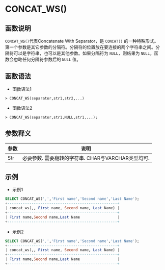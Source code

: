 # **CONCAT_WS()**

## **函数说明**

``CONCAT_WS()``代表Concatenate With Separator，是 ``CONCAT()`` 的一种特殊形式。第一个参数是其它参数的分隔符。分隔符的位置放在要连接的两个字符串之间。分隔符可以是字符串，也可以是其他参数。如果分隔符为 ``NULL``，则结果为 ``NULL``。函数会忽略任何分隔符参数后的 ``NULL`` 值。

## **函数语法**

- 函数语法1

```
> CONCAT_WS(separator,str1,str2,...)
```

- 函数语法2

```
> CONCAT_WS(separator,str1,NULL,str1,...);
```

## **参数释义**

|  参数   | 说明  |
|  ----  | ----  |
| Str | 必要参数. 需要翻转的字符串. CHAR与VARCHAR类型均可. |

## **示例**

- 示例1

```SQL
SELECT CONCAT_WS(',','First name','Second name','Last Name');
+--------------------------------------------------+
| concat_ws(,, First name, Second name, Last Name) |
+--------------------------------------------------+
| First name,Second name,Last Name                 |
+--------------------------------------------------+
```

- 示例2

```SQL
SELECT CONCAT_WS(',','First name','Second name','Last Name');
+--------------------------------------------------+
| concat_ws(,, First name, Second name, Last Name) |
+--------------------------------------------------+
| First name,Second name,Last Name                 |
+--------------------------------------------------+
```
